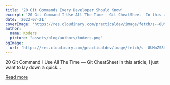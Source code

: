 ```yaml
---
title: '20 Git Commands Every Developer Should Know'
excerpt: '20 Git Command I Use All The Time — Git CheatSheet  In this article, I just want to lay down a quick...'
date: '2022-07-21'
coverImage: 'https://res.cloudinary.com/practicaldev/image/fetch/s--8UMnZS8t--/c_imagga_scale,f_auto,fl_progressive,h_420,q_auto,w_1000/https://dev-to-uploads.s3.amazonaws.com/uploads/articles/5luujinyygh07qrvztm2.png'
author:
  name: Koders
  picture: "assets/blog/authors/koders.png"
ogImage:
  url: 'https://res.cloudinary.com/practicaldev/image/fetch/s--8UMnZS8t--/c_imagga_scale,f_auto,fl_progressive,h_420,q_auto,w_1000/https://dev-to-uploads.s3.amazonaws.com/uploads/articles/5luujinyygh07qrvztm2.png'
---
```


20 Git Command I Use All The Time — Git CheatSheet  In this article, I just want to lay down a quick...

[Read more](https://dev.to/krishnaagarwal/20-git-commands-every-developer-should-know-27o7)
